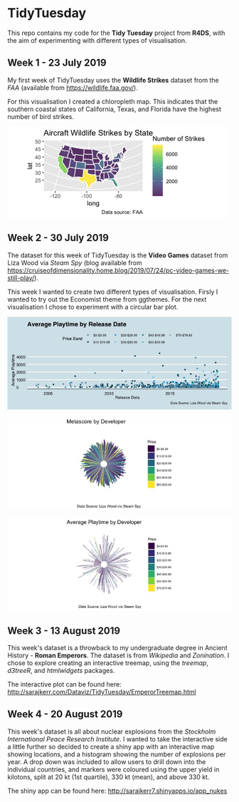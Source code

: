 # TidyTuesday

This repo contains my code for the __Tidy Tuesday__ project from __R4DS__, with the aim of experimenting with different types of visualisation.

## Week 1 - 23 July 2019
My first week of TidyTuesday uses the __Wildlife Strikes__ dataset from the _FAA_ (available from https://wildlife.faa.gov/).

For this visualisation I created a chloropleth map. This indicates that the southern coastal states of California, Texas, and Florida have the highest number of bird strikes.

![Wildlife Strikes](https://github.com/SaraJKerr/TidyTuesday/blob/master/Images/Wildlife%20Strikes.jpeg)

## Week 2 - 30 July 2019
The dataset for this week of TidyTuesday is the __Video Games__ dataset from Liza Wood via _Steam Spy_ (blog available from https://cruiseofdimensionality.home.blog/2019/07/24/pc-video-games-we-still-play/).

This week I wanted to create two different types of visualisation. Firsly I wanted to try out the Economist theme from ggthemes. For the next visualisation I chose to experiment with a circular bar plot.

![Average Playtime](https://github.com/SaraJKerr/TidyTuesday/blob/master/Images/Playtime%20by%20Release.jpeg)

![Metascore](https://github.com/SaraJKerr/TidyTuesday/blob/master/Images/Metascore.jpeg)

![Playtime](https://github.com/SaraJKerr/TidyTuesday/blob/master/Images/Average%20Playtime.jpeg)

## Week 3 - 13 August 2019
This week's dataset is a throwback to my undergraduate degree in Ancient History - __Roman Emperors__. The dataset is from _Wikipedia_ and _Zonination_. I chose to explore creating an interactive treemap, using the _treemap_, _d3treeR_, and _htmlwidgets_ packages. 

The interactive plot can be found here: http://sarajkerr.com/Dataviz/TidyTuesday/EmperorTreemap.html

## Week 4 - 20 August 2019
This week's dataset is all about nuclear explosions from the _Stockholm International Peace Research Institute_. I wanted to take the interactive side a little further so decided to create a shiny app with an interactive map showing locations, and a histogram showing the number of explosions per year. A drop down was included to allow users to drill down into the individual countries, and markers were coloured using the upper yield in kilotons, split at 20 kt (1st quartile), 330 kt (mean), and above 330 kt.

The shiny app can be found here: http://sarajkerr7.shinyapps.io/app_nukes
